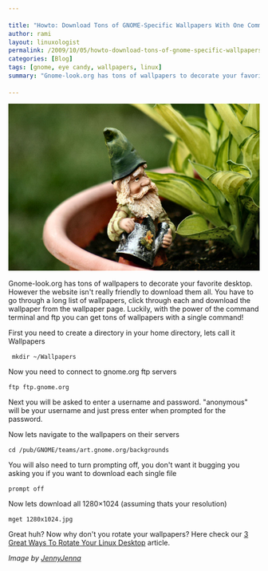 ```yaml
---

title: "Howto: Download Tons of GNOME-Specific Wallpapers With One Command"
author: rami
layout: linuxologist 
permalink: /2009/10/05/howto-download-tons-of-gnome-specific-wallpapers-with-one-command/
categories: [Blog]
tags: [gnome, eye candy, wallpapers, linux]
summary: "Gnome-look.org has tons of wallpapers to decorate your favorite desktop. However the website isn't really friendly to download them all. You have to go through a long list of wallpapers, click through each and download the wallpaper from the wallpaper page. Luckily, with the power of the command terminal and ftp you can get tons of wallpapers with a single command!"

---
```


![Gnome_by_JennyJenna](/assets/images/content/blog/Gnome_by_JennyJenna.jpg)

Gnome-look.org has tons of wallpapers to decorate your favorite desktop. However the website isn't really friendly to download them all. You have to go through a long list of wallpapers, click through each and download the wallpaper from the wallpaper page. Luckily, with the power of the command terminal and ftp you can get tons of wallpapers with a single command!

First you need to create a directory in your home directory, lets call it Wallpapers 

     mkdir ~/Wallpapers

Now you need to connect to gnome.org ftp servers 

    ftp ftp.gnome.org

Next you will be asked to enter a username and password. "anonymous" will be your username and just press enter when prompted for the password. 

Now lets navigate to the wallpapers on their servers 

    cd /pub/GNOME/teams/art.gnome.org/backgrounds

You will also need to turn prompting off, you don't want it bugging you asking you if you want to download each single file 

    prompt off 

Now lets download all 1280×1024 (assuming thats your resolution) 

    mget 1280x1024.jpg

Great huh? Now why don't you rotate your wallpapers? Here check our [3 Great Ways To Rotate Your Linux Desktop](/2009/03/25/3-great-ways-to-rotate-your-linux-desktop) article.


*Image by [JennyJenna](http://jennyjenna.deviantart.com/art/Gnome-55354979)*
